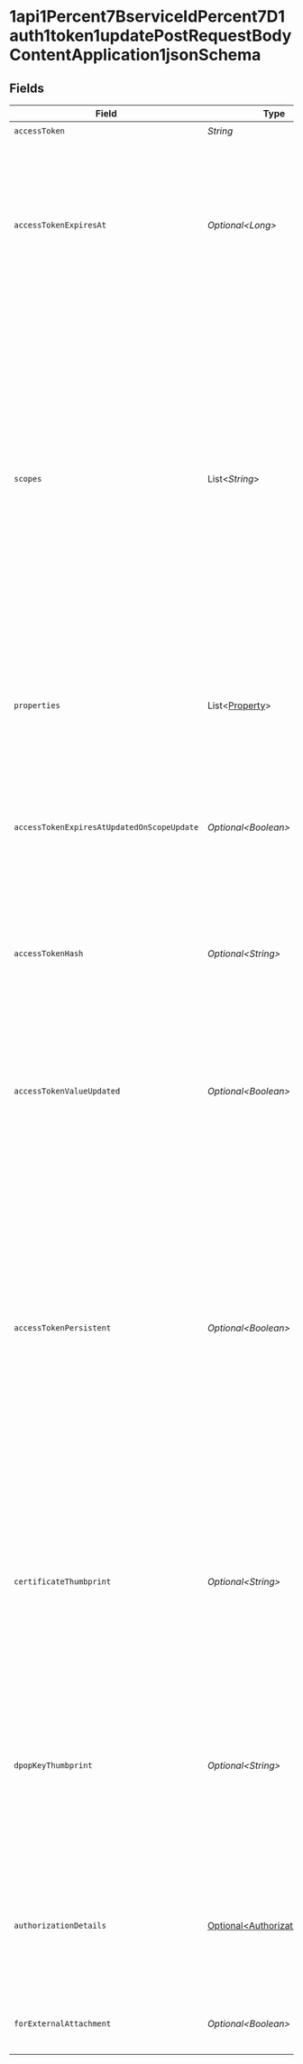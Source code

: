 # 1api1Percent7BserviceIdPercent7D1auth1token1updatePostRequestBodyContentApplication1jsonSchema


## Fields

| Field                                                                                                                                                                                                                                                                                                                                                                                                                                                                                                                                                                     | Type                                                                                                                                                                                                                                                                                                                                                                                                                                                                                                                                                                      | Required                                                                                                                                                                                                                                                                                                                                                                                                                                                                                                                                                                  | Description                                                                                                                                                                                                                                                                                                                                                                                                                                                                                                                                                               |
| ------------------------------------------------------------------------------------------------------------------------------------------------------------------------------------------------------------------------------------------------------------------------------------------------------------------------------------------------------------------------------------------------------------------------------------------------------------------------------------------------------------------------------------------------------------------------- | ------------------------------------------------------------------------------------------------------------------------------------------------------------------------------------------------------------------------------------------------------------------------------------------------------------------------------------------------------------------------------------------------------------------------------------------------------------------------------------------------------------------------------------------------------------------------- | ------------------------------------------------------------------------------------------------------------------------------------------------------------------------------------------------------------------------------------------------------------------------------------------------------------------------------------------------------------------------------------------------------------------------------------------------------------------------------------------------------------------------------------------------------------------------- | ------------------------------------------------------------------------------------------------------------------------------------------------------------------------------------------------------------------------------------------------------------------------------------------------------------------------------------------------------------------------------------------------------------------------------------------------------------------------------------------------------------------------------------------------------------------------- |
| `accessToken`                                                                                                                                                                                                                                                                                                                                                                                                                                                                                                                                                             | *String*                                                                                                                                                                                                                                                                                                                                                                                                                                                                                                                                                                  | :heavy_check_mark:                                                                                                                                                                                                                                                                                                                                                                                                                                                                                                                                                        | An access token.<br/>                                                                                                                                                                                                                                                                                                                                                                                                                                                                                                                                                     |
| `accessTokenExpiresAt`                                                                                                                                                                                                                                                                                                                                                                                                                                                                                                                                                    | *Optional\<Long>*                                                                                                                                                                                                                                                                                                                                                                                                                                                                                                                                                         | :heavy_minus_sign:                                                                                                                                                                                                                                                                                                                                                                                                                                                                                                                                                        | A new date at which the access token will expire in milliseconds since the Unix epoch (1970-01-01).<br/>If the `accessTokenExpiresAt` request parameter is not included in a request or its value is 0<br/>(or negative), the expiration date of the access token is not changed.<br/>                                                                                                                                                                                                                                                                                    |
| `scopes`                                                                                                                                                                                                                                                                                                                                                                                                                                                                                                                                                                  | List\<*String*>                                                                                                                                                                                                                                                                                                                                                                                                                                                                                                                                                           | :heavy_minus_sign:                                                                                                                                                                                                                                                                                                                                                                                                                                                                                                                                                        | A new set of scopes assigned to the access token. Scopes that are not supported by the service<br/>and those that the client application associated with the access token is not allowed to request<br/>are ignored on the server side. If the `scopes` request parameter is not included in a request or<br/>its value is `null`, the scopes of the access token are not changed. Note that `properties` parameter<br/>is accepted only when `Content-Type` of the request is `application/json`, so don't use `application/x-www-form-urlencoded`<br/>if you want to specify `properties`.<br/> |
| `properties`                                                                                                                                                                                                                                                                                                                                                                                                                                                                                                                                                              | List\<[Property](../../models/components/Property.md)>                                                                                                                                                                                                                                                                                                                                                                                                                                                                                                                    | :heavy_minus_sign:                                                                                                                                                                                                                                                                                                                                                                                                                                                                                                                                                        | A new set of properties assigned to the access token. If the `properties` request parameter is<br/>not included in a request or its value is null, the properties of the access token are not changed.<br/>                                                                                                                                                                                                                                                                                                                                                               |
| `accessTokenExpiresAtUpdatedOnScopeUpdate`                                                                                                                                                                                                                                                                                                                                                                                                                                                                                                                                | *Optional\<Boolean>*                                                                                                                                                                                                                                                                                                                                                                                                                                                                                                                                                      | :heavy_minus_sign:                                                                                                                                                                                                                                                                                                                                                                                                                                                                                                                                                        | A boolean request parameter which indicates whether the API attempts to update the expiration<br/>date of the access token when the scopes linked to the access token are changed by this request.<br/>                                                                                                                                                                                                                                                                                                                                                                   |
| `accessTokenHash`                                                                                                                                                                                                                                                                                                                                                                                                                                                                                                                                                         | *Optional\<String>*                                                                                                                                                                                                                                                                                                                                                                                                                                                                                                                                                       | :heavy_minus_sign:                                                                                                                                                                                                                                                                                                                                                                                                                                                                                                                                                        | The hash of the access token value. Used when the hash of the token is known (perhaps from lookup)<br/>but the value of the token itself is not. The value of the `accessToken` parameter takes precedence.<br/>                                                                                                                                                                                                                                                                                                                                                          |
| `accessTokenValueUpdated`                                                                                                                                                                                                                                                                                                                                                                                                                                                                                                                                                 | *Optional\<Boolean>*                                                                                                                                                                                                                                                                                                                                                                                                                                                                                                                                                      | :heavy_minus_sign:                                                                                                                                                                                                                                                                                                                                                                                                                                                                                                                                                        | A boolean request parameter which indicates whether to update the value of the access token in<br/>the data store. If this parameter is set to `true` then a new access token value is generated<br/>by the server and returned in the response.<br/>                                                                                                                                                                                                                                                                                                                     |
| `accessTokenPersistent`                                                                                                                                                                                                                                                                                                                                                                                                                                                                                                                                                   | *Optional\<Boolean>*                                                                                                                                                                                                                                                                                                                                                                                                                                                                                                                                                      | :heavy_minus_sign:                                                                                                                                                                                                                                                                                                                                                                                                                                                                                                                                                        | The flag which indicates whether the access token expires or not. By default, all access tokens<br/>expire after a period of time determined by their service. If this request parameter is `true`<br/>then the access token will not automatically expire and must be revoked or deleted manually at<br/>the service.<br/><br/>If this request parameter is `true`, the `accessTokenExpiresAt` request parameter is ignored.<br/>If this request parameter is `false`, the `accessTokenExpiresAt` request parameter is processed<br/>normally.<br/>                      |
| `certificateThumbprint`                                                                                                                                                                                                                                                                                                                                                                                                                                                                                                                                                   | *Optional\<String>*                                                                                                                                                                                                                                                                                                                                                                                                                                                                                                                                                       | :heavy_minus_sign:                                                                                                                                                                                                                                                                                                                                                                                                                                                                                                                                                        | The thumbprint of the MTLS certificate bound to this token. If this property is set, a certificate<br/>with the corresponding value MUST be presented with the access token when it is used by a client.<br/>The value of this property must be a SHA256 certificate thumbprint, base64url encoded.<br/>                                                                                                                                                                                                                                                                  |
| `dpopKeyThumbprint`                                                                                                                                                                                                                                                                                                                                                                                                                                                                                                                                                       | *Optional\<String>*                                                                                                                                                                                                                                                                                                                                                                                                                                                                                                                                                       | :heavy_minus_sign:                                                                                                                                                                                                                                                                                                                                                                                                                                                                                                                                                        | The thumbprint of the public key used for DPoP presentation of this token. If this property is<br/>set, a DPoP proof signed with the corresponding private key MUST be presented with the access<br/>token when it is used by a client. Additionally, the token's `token_type` will be set to 'DPoP'.<br/>                                                                                                                                                                                                                                                                |
| `authorizationDetails`                                                                                                                                                                                                                                                                                                                                                                                                                                                                                                                                                    | [Optional\<AuthorizationDetails>](../../models/components/AuthorizationDetails.md)                                                                                                                                                                                                                                                                                                                                                                                                                                                                                        | :heavy_minus_sign:                                                                                                                                                                                                                                                                                                                                                                                                                                                                                                                                                        | The authorization details. This represents the value of the `authorization_details`<br/>request parameter in the preceding device authorization request which is defined in<br/>"OAuth 2.0 Rich Authorization Requests".<br/>                                                                                                                                                                                                                                                                                                                                             |
| `forExternalAttachment`                                                                                                                                                                                                                                                                                                                                                                                                                                                                                                                                                   | *Optional\<Boolean>*                                                                                                                                                                                                                                                                                                                                                                                                                                                                                                                                                      | :heavy_minus_sign:                                                                                                                                                                                                                                                                                                                                                                                                                                                                                                                                                        | the flag which indicates whether the access token is for an external<br/>attachment.<br/>                                                                                                                                                                                                                                                                                                                                                                                                                                                                                 |